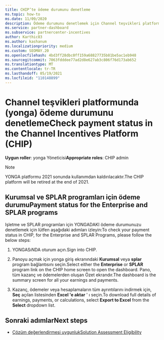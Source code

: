 ```yaml
---
title: CHIP’te ödeme durumunu denetleme
ms.topic: how-to
ms.date: 11/09/2020
description: Ödeme durumunu denetlemek için Channel teşvikleri platformunun (yonga) nasıl kullanılacağını öğrenin. YONGASıNıN 2021 sonunda devre dışı olacağını unutmayın.
ms.service: partner-dashboard
ms.subservice: partnercenter-incentives
author: Karthic83
ms.author: kashanum
ms.localizationpriority: medium
ms.custom: SEOMAY.20
ms.openlocfilehash: 4bd3ff28dbc0ff159a68827735b81be5ac1eb948
ms.sourcegitcommit: 7063fdddee77ad2d8e627ab3c806f76d173ab652
ms.translationtype: MT
ms.contentlocale: tr-TR
ms.lasthandoff: 05/19/2021
ms.locfileid: "110148899"
---
```

# <a name="check-payment-status-in-the-channel-incentives-platform-chip"></a><span data-ttu-id="f3c5c-104">Channel teşvikleri platformunda (yonga) ödeme durumunu denetleme</span><span class="sxs-lookup"><span data-stu-id="f3c5c-104">Check payment status in the Channel Incentives Platform (CHIP)</span></span>

<span data-ttu-id="f3c5c-105">**Uygun roller**: yonga Yöneticisi</span><span class="sxs-lookup"><span data-stu-id="f3c5c-105">**Appropriate roles**: CHIP admin</span></span>

>[!NOTE]
><span data-ttu-id="f3c5c-106">YONGA platformu 2021 sonunda kullanımdan kaldırılacaktır.</span><span class="sxs-lookup"><span data-stu-id="f3c5c-106">The CHIP platform will be retired at the end of 2021.</span></span>

## <a name="payment-status-for-the-enterprise-and-splar-programs"></a><span data-ttu-id="f3c5c-107">Kurumsal ve SPLAR programları için ödeme durumu</span><span class="sxs-lookup"><span data-stu-id="f3c5c-107">Payment status for the Enterprise and SPLAR programs</span></span>

<span data-ttu-id="f3c5c-108">Işletme ve SPLAR programları için YONGADAKI ödeme durumunuzu denetlemek için lütfen aşağıdaki adımları izleyin:</span><span class="sxs-lookup"><span data-stu-id="f3c5c-108">To check your payment status in CHIP, for the Enterprise and SPLAR Programs, please follow the below steps:</span></span>

1. <span data-ttu-id="f3c5c-109">YONGASıNDA oturum açın.</span><span class="sxs-lookup"><span data-stu-id="f3c5c-109">Sign into CHIP.</span></span>
 
1. <span data-ttu-id="f3c5c-110">Panoyu açmak için yonga giriş ekranındaki **Kurumsal** veya **splar** program bağlantısını seçin.</span><span class="sxs-lookup"><span data-stu-id="f3c5c-110">Select either the **Enterprise** or **SPLAR** program link on the CHIP home screen to open the dashboard.</span></span> <span data-ttu-id="f3c5c-111">Pano, tüm kazanç ve ödemelerden oluşan Özet ekrandır.</span><span class="sxs-lookup"><span data-stu-id="f3c5c-111">The dashboard is the summary screen for all your earnings and payments.</span></span>
 
1. <span data-ttu-id="f3c5c-112">Kazanç, ödemeler veya hesaplamaların tüm ayrıntılarını indirmek için, **Seç** açılan listesinden **Excel 'e aktar** ' ı seçin.</span><span class="sxs-lookup"><span data-stu-id="f3c5c-112">To download full details of earnings, payments, or calculations, select  **Export to Excel** from the **Select** dropdown list.</span></span>

## <a name="next-steps"></a><span data-ttu-id="f3c5c-113">Sonraki adımlar</span><span class="sxs-lookup"><span data-stu-id="f3c5c-113">Next steps</span></span>

- [<span data-ttu-id="f3c5c-114">Çözüm değerlendirmesi uygunluk</span><span class="sxs-lookup"><span data-stu-id="f3c5c-114">Solution Assessment Eligibility</span></span>](chip-solution-assessment.md) 
